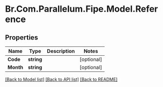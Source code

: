 # Br.Com.Parallelum.Fipe.Model.Reference

## Properties

Name | Type | Description | Notes
------------ | ------------- | ------------- | -------------
**Code** | **string** |  | [optional] 
**Month** | **string** |  | [optional] 

[[Back to Model list]](../README.md#documentation-for-models) [[Back to API list]](../README.md#documentation-for-api-endpoints) [[Back to README]](../README.md)

